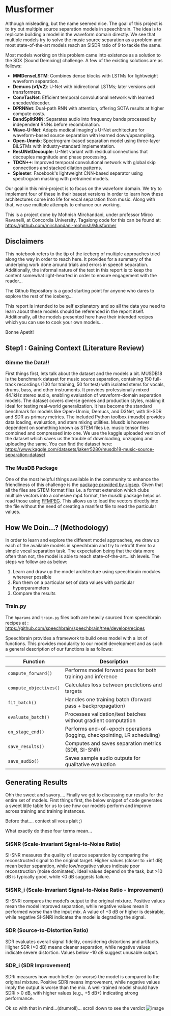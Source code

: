 # Musformer




Although misleading, but the name seemed nice. The goal of this project is to try out multiple source separation models in speechbrain. The idea is to replicate building a model in the waveform domain directly. We see that multiple models try to solve the music source separation as a problem and most state-of-the-art models reach an SiSDR ratio of 9 to tackle the same. 

Most models working on this problem came into existence as a solution to the SDX (Sound Demixing) challenge. A few of the existing solutions are as follows: 
- **MMDenseLSTM**: Combines dense blocks with LSTMs for lightweight waveform separation.
- **Demucs (v1/v2)**: U-Net with bidirectional LSTMs; later versions add transformers.
- **ConvTasNet**: Efficient temporal convolutional network with learned encoder/decoder.
- **DPRNNet**: Dual-path RNN with attention, offering SOTA results at higher compute costs.
- **BandSplitRNN**: Separates audio into frequency bands processed by independent RNNs before recombination.
- **Wave-U-Net**: Adapts medical imaging's U-Net architecture for waveform-based source separation with learned down/upsampling.
- **Open-Unmix**: Spectrogram-based separation model using three-layer BiLSTMs with industry-standard implementation.
- **ResUNetDecouple**: U-Net variant with residual connections that decouples magnitude and phase processing.
- **TDCN++**: Improved temporal convolutional network with global skip connections and stacked dilation patterns.
- **Spleeter**: Facebook's lightweight CNN-based separator using spectrogram masking with pretrained models.

Our goal in this mini-project is to focus on the waveform domain. We try to implement four of these in their basest versions in order to learn how these architectures come into life for vocal separation from music. Along with that, we use multiple attempts to enhance our working. 

This is a project done by Mohnish Mirchandani, under professor Mirco Ravanelli, at Concordia University. Tagalong code for this can be found at: https://github.com/mirchandani-mohnish/Musformer

## Disclaimers
This notebook refers to the tip of the iceberg of multiple approaches tried along the way in order to reach here. It provides for a summary of the underlying work done around trials and errors in speech separation. Additionally, the informal nature of the text in this report is to keep the content somewhat light-hearted in order to ensure engagement with the reader...

The Github Repository is a good starting point for anyone who dares to explore the rest of the iceberg...

This report is intended to be self explanatory and so all the data you need to learn about these models should be referenced in the report itself. Additionally, all the models presented here have their intended recipes which you can use to cook your own models... 

Bonne Apetit!

## Step1 : Gaining Context (Literature Review)

### Gimme the Data!!
First things first, lets talk about the dataset and the models a bit. MUSDB18 is the benchmark dataset for music source separation, containing 150 full-track recordings (100 for training, 50 for test) with isolated stems for vocals, drums, bass, and other instruments. It provides professionally mixed 44.1kHz stereo audio, enabling evaluation of waveform-domain separation models. The dataset covers diverse genres and production styles, making it ideal for testing real-world generalization. It has become the standard benchmark for models like Open-Unmix, Demucs, and D3Net, with SI-SDR and SDR as primary metrics. The included Python toolbox (musdb) provides data loading, evaluation, and stem mixing utilities. Musdb is however dependent on something known as STEM files i.e. music tensor files combined and compressed into one. We use the kaggle uploaded version of the dataset which saves us the trouble of downloading, unzipping and uploading the same. You can find the dataset here: https://www.kaggle.com/datasets/jakerr5280/musdb18-music-source-separation-dataset


### The MusDB Package
One of the most helpful things available in the community to enhance the friendliness of this challenge is the [package provided by sigsep](https://github.com/sigsep/sigsep-mus-db/tree/master/musdb). Given that all the files are STEM format files i.e. a format extension which clubs multiple vectors into a cohesive mp4 format, the musdb package helps us read those using [FFMPEG](https://ffmpeg.org/). This allows us to load the vectors directly into the file without the need of creating a manifest file to read the particular values.


## How We Doin...? (Methodology)

In order to learn and explore the different model approaches, we draw up each of the available models in speechbrain and try to retrofit them to a simple vocal separation task. The expectation being that the data more often than not, the model is able to reach state-of-the-art...ish levels. The steps we follow are as below:
1. Learn and draw up the model architecture using speechbrain modules wherever possible
2. Run them on a particular set of data values with particular hyperparameters
3. Compare the results

### Train.py
The `hparams` and `train.py` files both are heavily sourced from speechbrain recipes at : https://github.com/speechbrain/speechbrain/tree/develop/recipes

Speechbrain provides a framework to build ones model with a lot of functions. This provides modularity to our model development and as such a general description of our functions is as follows:

| Function                     | Description |
|------------------------------|-------------|
| `compute_forward()`          | Performs model forward pass for both training and inference |
| `compute_objectives()`       | Calculates loss between predictions and targets |
| `fit_batch()`                | Handles one training batch (forward pass + backpropagation) |
| `evaluate_batch()`           | Processes validation/test batches without gradient computation |
| `on_stage_end()`             | Performs end-of-epoch operations (logging, checkpointing, LR scheduling) |
| `save_results()`             | Computes and saves separation metrics (SDR, SI-SNR) |
| `save_audio()`               | Saves sample audio outputs for qualitative evaluation |



## Generating Results

Ohh the sweet and savory.... Finally we get to discussing our results for the entire set of models. First things first, the below snippet of code generates a sweet little table for us to see how our models perform and improve across training and training instances. 

Before that.... context sil vous plait ;)

What exactly do these four terms mean...

### SiSNR  (Scale-Invariant Signal-to-Noise Ratio)

SI-SNR measures the quality of source separation by comparing the reconstructed signal to the original target. Higher values (closer to +inf dB) mean better separation, while low/negative values indicate poor reconstruction (noise dominates). Ideal values depend on the task, but >10 dB is typically good, while <0 dB suggests failure.


### SiSNR_i  (Scale-Invariant Signal-to-Noise Ratio - Improvement)
SI-SNRi compares the model’s output to the original mixture. Positive values mean the model improved separation, while negative values mean it performed worse than the input mix. A value of +3 dB or higher is desirable, while negative SI-SNRi indicates the model is degrading the signal.

### SDR (Source-to-Distortion Ratio)
SDR evaluates overall signal fidelity, considering distortions and artifacts. Higher SDR (>0 dB) means cleaner separation, while negative values indicate severe distortion. Values below -10 dB suggest unusable output.

### SDR_i (SDR Improvement)
SDRi measures how much better (or worse) the model is compared to the original mixture. Positive SDRi means improvement, while negative values imply the output is worse than the mix. A well-trained model should have SDRi > 0 dB, with higher values (e.g., +5 dB+) indicating strong performance.


Ok so with that in mind...(drumroll)... scroll down to see the verdict
![image](https://github.com/user-attachments/assets/d450286b-1d93-4210-89ec-6f9f819a80fd)





